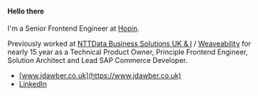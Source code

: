 #### Hello there

I'm a Senior Frontend Engineer at [Hopin](https://www.hopin.com).

Previously worked at [NTTData Business Solutions UK & I](https://nttdata-solutions.com/uk/) / [Weaveability](https://nttdata-solutions.com/uk/) for nearly 15 year as a Technical Product Owner, Principle Frontend Engineer, Solution Architect and Lead SAP Commerce Developer.

- [www.jdawber.co.uk](https://www.jdawber.co.uk)
- [LinkedIn](https://www.linkedin.com/in/jdawber/)
